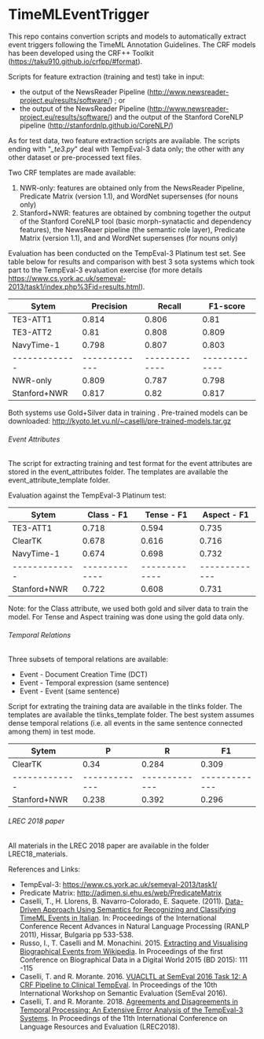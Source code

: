 # TimeMLEventTrigger

This repo contains convertion scripts and models to automatically extract event triggers following the TimeML Annotation Guidelines.
The CRF models has been developed using the CRF++ Toolkit (https://taku910.github.io/crfpp/#format).

Scripts for feature extraction (training and test) take in input:
- the output of the NewsReader Pipeline (http://www.newsreader-project.eu/results/software/) ; or
- the output of the NewsReader Pipeline (http://www.newsreader-project.eu/results/software/) and the output of the Stanford CoreNLP pipeline (http://stanfordnlp.github.io/CoreNLP/)

As for test data, two feature extraction scripts are available. The scripts ending with "*_te3.py*" deal with TempEval-3 data only; the other with any other dataset or pre-processed text files.
 
Two CRF templates are made available: 
1. NWR-only: features are obtained only from the NewsReader Pipeline, Predicate Matrix (version 1.1), and WordNet supersenses (for nouns only)
2. Stanford+NWR: features are obtained by combning together the output of the Stanford CoreNLP tool (basic morph-synatactic and dependency features), the NewsReaer pipeline (the semantic role layer), Predicate Matrix (version 1.1), and and WordNet supersenses (for nouns only)


Evaluation has been conducted on the TempEval-3 Platinum test set. See table below for results and comparison with best 3 sota systems which took part to the TempEval-3 evaluation exercise (for more details https://www.cs.york.ac.uk/semeval-2013/task1/index.php%3Fid=results.html). 

| Sytem  | Precision | Recall | F1-score |
| ------------- | ------------- | ------------- | ------------- |
|  TE3-ATT1 | 0.814  | 0.806 | 0.81 |
|  TE3-ATT2 | 0.81 | 0.808 | 0.809 | 
| NavyTime-1 | 0.798 | 0.807 | 0.803 | 
| ------------- | ------------- | ------------- | ------------- |
| NWR-only| 0.809 | 0.787 | 0.798 | 
| Stanford+NWR | 0.817 | 0.82 | 0.817 | 

Both systems use Gold+Silver data in training .
Pre-trained models can be downloaded: http://kyoto.let.vu.nl/~caselli/pre-trained-models.tar.gz 

###### Event Attributes

The script for extracting training and test format for the event attributes are stored in the event_attributes folder.
The templates are available the event_attribute_template folder.

Evaluation against the TempEval-3 Platinum test:

| Sytem  | Class - F1 | Tense  - F1 | Aspect - F1 |
| ------------- | ------------- | ------------- | ------------- |
|  TE3-ATT1 | 0.718  | 0.594 | 0.735 |
|  ClearTK | 0.678 | 0.616 | 0.716 | 
| NavyTime-1 | 0.674 | 0.698 | 0.732 | 
| ------------- | ------------- | ------------- | ------------- |
| Stanford+NWR | 0.722 | 0.608 | 0.731 | 


Note: for the Class attribute, we used both gold and silver data to train the model. For Tense and Aspect training was done using the gold data only.


###### Temporal Relations

Three subsets of temporal relations are available:

- Event - Document Creation Time (DCT)
- Event - Temporal expression (same sentence)
- Event - Event (same sentence)

Script for extrating the training data are available in the tlinks folder.
The templates are available the tlinks_template folder.
The best system assumes dense temporal relations (i.e. all events in the same sentence connected among them) in test mode.


| Sytem  | P | R | F1 |
| ------------- | ------------- | ------------- | ------------- |
|  ClearTK | 0.34 | 0.284 | 0.309 | 
| ------------- | ------------- | ------------- | ------------- |
| Stanford+NWR | 0.238 | 0.392 | 0.296 | 


###### LREC 2018 paper

All materials in the LREC 2018 paper are available in the folder LREC18_materials.


References and Links:
- TempEval-3: https://www.cs.york.ac.uk/semeval-2013/task1/ 
- Predicate Matrix: http://adimen.si.ehu.es/web/PredicateMatrix
- Caselli, T., H. Llorens, B. Navarro-Colorado, E. Saquete. (2011). <a href="http://www.aclweb.org/anthology/R/R11/R11-1074.pdf">Data-Driven Approach Using Semantics for Recognizing and Classifying TimeML Events in Italian<a>. In: Proceedings of the International Conference Recent Advances in Natural Language Processing (RANLP 2011), Hissar, Bulgaria pp 533-538.
- Russo, I., T. Caselli and M. Monachini. 2015. <a href="http://ceur-ws.org/Vol-1399/paper17.pdf">Extracting and Visualising Biographical Events from Wikipedia<a>. In Proceedings of the first Conference on Biographical Data in a Digital World 2015 (BD 2015): 111 -115
- Caselli, T. and R. Morante. 2016. <a href="https://www.aclweb.org/anthology/S/S16/S16-1193.pdf">VUACLTL at SemEval 2016 Task 12: A CRF Pipeline to Clinical TempEval<a>. In Proceedings of the 10th International Workshop on Semantic Evaluation (SemEval 2016).
- Caselli, T. and R. Morante. 2018. <a href="http://www.lrec-conf.org/proceedings/lrec2018/pdf/880.pdf">Agreements and Disagreements in Temporal Processing: An Extensive Error Analysis of the TempEval-3 Systems<a>. In Proceedings of the 11th International Conference on Language Resources and Evaluation (LREC2018).


